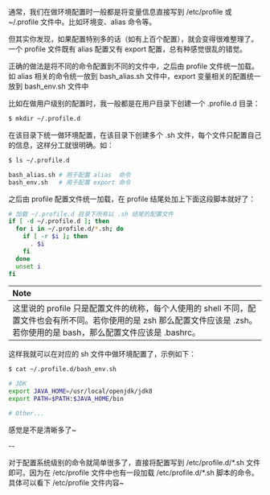通常，我们在做环境配置时一般都是将变量信息直接写到 /etc/profile 或 ~/.profile 文件中。比如环境变、alias 命令等。

但其实你发现，如果配置特别多的话（如有上百个配置），就会变得很难整理了。一个 profile 文件既有 alias 配置又有 export 配置，总有种感觉很乱的错觉。

正确的做法是将不同的命令配置到不同的文件中，之后由 profile 文件统一加载。如 alias 相关的命令统一放到 bash_alias.sh 文件中，export 变量相关的配置统一放到 bash_env.sh 文件中

比如在做用户级别的配置时，我一般都是在用户目录下创建一个 .profile.d 目录：

```bash
$ mkdir ~/.profile.d
```

在该目录下统一做环境配置，在该目录下创建多个 .sh 文件，每个文件只配置自己的信息，这样分工就很明确。如：

```bash
$ ls ~/.profile.d

bash_alias.sh # 用于配置 alias  命令
bash_env.sh   # 用于配置 export 命令
```

之后由 profile 配置文件统一加载，在 profile 结尾处加上下面这段脚本就好了：

```bash
# 加载 ~/.profile.d 目录下所有以 .sh 结尾的配置文件
if [ -d ~/.profile.d ]; then
  for i in ~/.profile.d/*.sh; do
    if [ -r $i ]; then
      . $i
    fi
  done
  unset i
fi
```

| **Note**                                                     |
| :----------------------------------------------------------- |
| 这里说的 profile 只是配置文件的统称，每个人使用的 shell 不同，配置文件也会有所不同。若你使用的是 zsh 那么配置文件应该是 .zsh。若你使用的是 bash，那么配置文件应该是 .bashrc。 |

这样我就可以在对应的 sh 文件中做环境配置了，示例如下：

```bash
$ cat ~/.profile.d/bash_env.sh

# JDK
export JAVA_HOME=/usr/local/openjdk/jdk8
export PATH=$PATH:$JAVA_HOME/bin

# Other...
```

感觉是不是清晰多了~

--

对于配置系统级别的命令就简单很多了，直接将配置写到  /etc/profile.d/\*.sh 文件即可。因为在 /etc/profile 文件中也有一段加载 /etc/profile.d/\*.sh 脚本的命令。具体可以看下 /etc/profile 文件内容~

